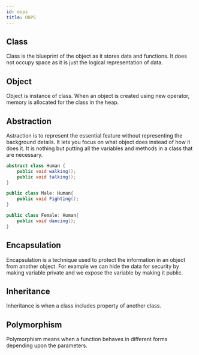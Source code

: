 ```yaml
---
id: oops
title: OOPS
---
```


## Class

Class is the blueprint of the object as it stores data and functions. It does not occupy space as it is just the logical representation of data.

## Object

Object is instance of class. When an object is created using new operator, memory is allocated for the class in the heap.

## Abstraction

Astraction is to represent the essential feature without representing the background details. It lets you focus on what object does instead of how it does it. It is nothing but putting all the variables and methods in a class that are necessary.

```c#
abstract class Human {
	public void walking();
	public void talking();
}

public class Male: Human{
	public void Fighting();
}

public class Female: Human{
	public void dancing();
}
```

## Encapsulation

Encapsulation is a technique used to protect the information in an object from another object.
For example we can hide the data for security by making variable private and we expose the variable by making it public.

## Inheritance

Inheritance is when a class includes property of another class.

## Polymorphism

Polymorphism means when a function behaves in different forms depending upon the parameters.
